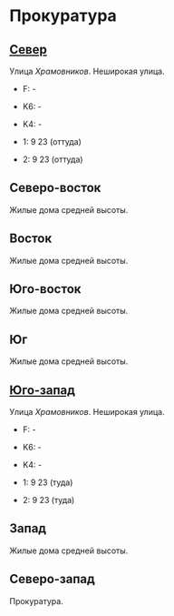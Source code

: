 # Прокуратура

## [Север](./10600090.md)

Улица *Храмовников*.
Неширокая улица.

* F:    -

* K6:   -
* K4:   -
* 1:    9   23 (оттуда)
* 2:    9   23 (оттуда)

## Северо-восток

Жилые дома средней высоты.

## Восток

Жилые дома средней высоты.

## Юго-восток

Жилые дома средней высоты.

## Юг

Жилые дома средней высоты.

## [Юго-запад](./587087.md)

Улица *Храмовников*.
Неширокая улица.

* F:    -

* K6:   -
* K4:   -
* 1:    9   23 (туда)
* 2:    9   23 (туда)

## Запад

Жилые дома средней высоты.

## Северо-запад

Прокуратура.
